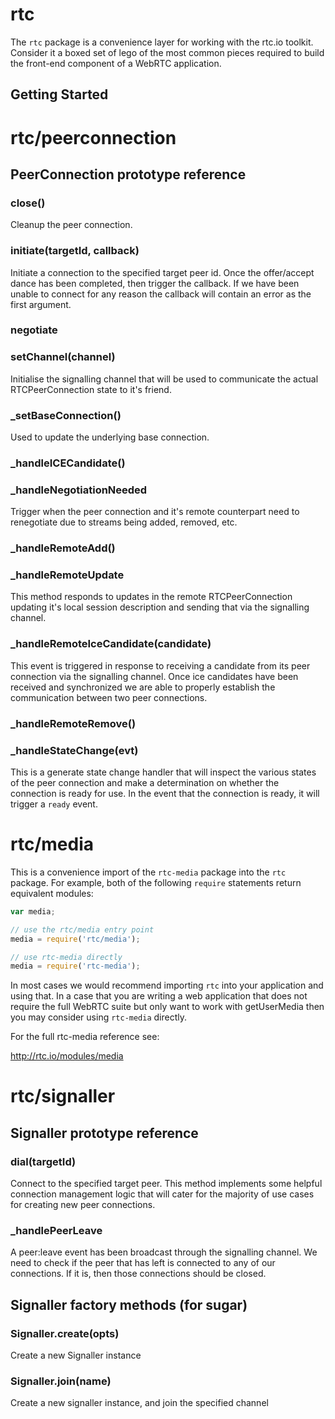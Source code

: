 # rtc

The `rtc` package is a convenience layer for working with the rtc.io toolkit.
Consider it a boxed set of lego of the most common pieces required to build
the front-end component of a WebRTC application.

## Getting Started

# rtc/peerconnection

## PeerConnection prototype reference

### close()

Cleanup the peer connection.

### initiate(targetId, callback)

Initiate a connection to the specified target peer id.  Once the offer/accept
dance has been completed, then trigger the callback.  If we have been unable
to connect for any reason the callback will contain an error as the first
argument.

### negotiate

### setChannel(channel)

Initialise the signalling channel that will be used to communicate
the actual RTCPeerConnection state to it's friend.

### _setBaseConnection()

Used to update the underlying base connection.

### _handleICECandidate()

### _handleNegotiationNeeded

Trigger when the peer connection and it's remote counterpart need to 
renegotiate due to streams being added, removed, etc.

### _handleRemoteAdd()

### _handleRemoteUpdate

This method responds to updates in the remote RTCPeerConnection updating
it's local session description and sending that via the signalling channel.

### _handleRemoteIceCandidate(candidate)

This event is triggered in response to receiving a candidate from its
peer connection via the signalling channel.  Once ice candidates have been 
received and synchronized we are able to properly establish the communication 
between two peer connections.

### _handleRemoteRemove()

### _handleStateChange(evt)

This is a generate state change handler that will inspect the various states
of the peer connection and make a determination on whether the connection is
ready for use.  In the event that the connection is ready, it will trigger
a `ready` event.

# rtc/media

This is a convenience import of the `rtc-media` package into the `rtc`
package. For example, both of the following `require` statements return
equivalent modules:

```js
var media;

// use the rtc/media entry point
media = require('rtc/media');

// use rtc-media directly
media = require('rtc-media');
```

In most cases we would recommend importing `rtc` into your application and
using that.  In a case that you are writing a web application that does not
require the full WebRTC suite but only want to work with getUserMedia then
you may consider using `rtc-media` directly.

For the full rtc-media reference see:

<http://rtc.io/modules/media>

# rtc/signaller

## Signaller prototype reference

### dial(targetId)

Connect to the specified target peer.  This method implements some helpful
connection management logic that will cater for the majority of use cases
for creating new peer connections.

### _handlePeerLeave

A peer:leave event has been broadcast through the signalling channel.  We need
to check if the peer that has left is connected to any of our connections. If
it is, then those connections should be closed.

## Signaller factory methods (for sugar)

### Signaller.create(opts)

Create a new Signaller instance

### Signaller.join(name)

Create a new signaller instance, and join the specified channel
